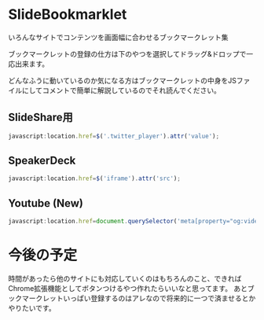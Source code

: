 # SlideBookmarklet
いろんなサイトでコンテンツを画面幅に合わせるブックマークレット集

ブックマークレットの登録の仕方は下のやつを選択してドラッグ&ドロップで一応出来ます。

どんなふうに動いているのか気になる方はブックマークレットの中身をJSファイルにしてコメントで簡単に解説しているのでそれ読んでください。

## SlideShare用

```javascript
javascript:location.href=$('.twitter_player').attr('value');
```

## SpeakerDeck

```javascript
javascript:location.href=$('iframe').attr('src');
```

## Youtube (New)

```javascript
javascript:location.href=document.querySelector('meta[property="og:video:url"]').content;
```

# 今後の予定
時間があったら他のサイトにも対応していくのはもちろんのこと、できればChrome拡張機能としてボタンつけるやつ作れたらいいなと思ってます。
あとブックマークレットいっぱい登録するのはアレなので将来的に一つで済ませるとかやりたいです。
